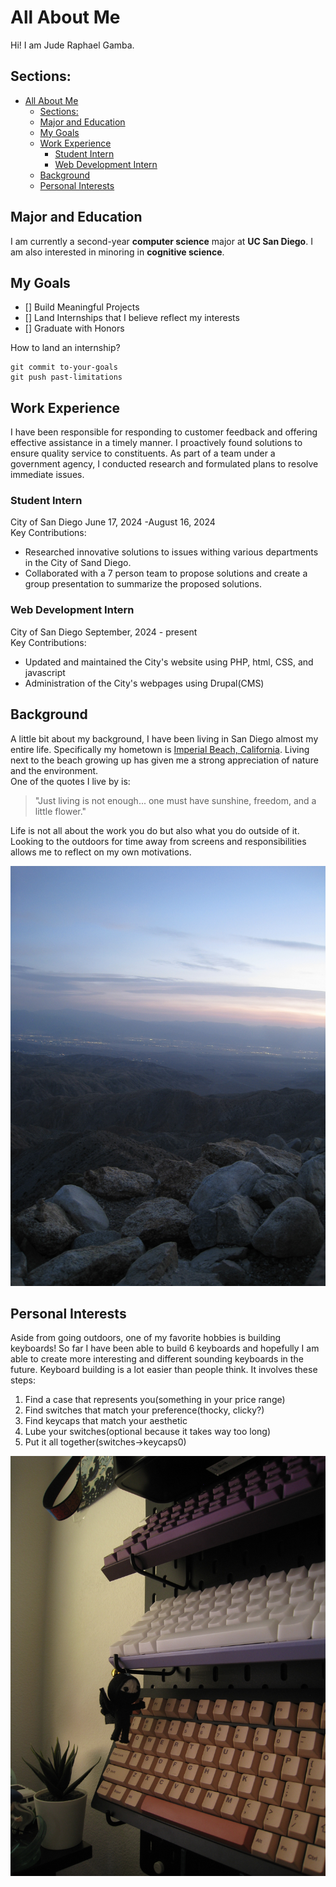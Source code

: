 # All About Me
Hi! I am Jude Raphael Gamba.

## Sections:
- [All About Me](#all-about-me)
  - [Sections:](#sections)
  - [Major and Education](#major-and-education)
  - [My Goals](#my-goals)
  - [Work Experience](#work-experience)
    - [Student Intern](#student-intern)
    - [Web Development Intern](#web-development-intern)
  - [Background](#background)
  - [Personal Interests](#personal-interests)

## Major and Education
I am currently a second-year **computer science** major at **UC San Diego**. I am also interested in minoring in **cognitive science**.

## My Goals
- [] Build Meaningful Projects
- [] Land Internships that I believe reflect my interests
- [] Graduate with Honors

How to land an internship?
```
git commit to-your-goals
git push past-limitations
```

## Work Experience
I have been responsible for responding to customer feedback and offering effective assistance in a timely manner. I proactively found solutions to ensure quality service to constituents. As part of a team under a government agency, I conducted research and formulated plans to resolve immediate issues.

### Student Intern
City of San Diego
June 17, 2024 -August 16, 2024
<br/>
Key Contributions:
- Researched innovative solutions to issues withing various departments in the City of Sand Diego.
- Collaborated with a 7 person team to propose solutions and create a group presentation to summarize the proposed solutions.

### Web Development Intern
City of San Diego
September, 2024 - present
<br/>
Key Contributions:
- Updated and maintained the City's website using PHP, html, CSS, and javascript
- Administration of the City's webpages using Drupal(CMS)

## Background
A little bit about my background, I have been living in San Diego almost my entire life. Specifically my hometown is [Imperial Beach, California](https://g.co/kgs/Fm2hRgA). Living next to the beach growing up has given me a strong appreciation of nature and the environment.  
One of the quotes I live by is:
> "Just living is not enough... one must have sunshine, freedom, and a little flower." 

Life is not all about the work you do but also what you do outside of it. Looking to the outdoors for time away from screens and responsibilities allows me to reflect on my own motivations.
<!-- insert images of recent travels-->
![image of joshua tree national park at night](IMG_3332.JPG)

## Personal Interests
Aside from going outdoors, one of my favorite hobbies is building keyboards! So far I have been able to build 6 keyboards and hopefully I am able to create more interesting and different sounding keyboards in the future. Keyboard building is a lot easier than people think. It involves these steps:
1. Find a case that represents you(something in your price range)
2. Find switches that match your preference(thocky, clicky?)
3. Find keycaps that match your aesthetic
4. Lube your switches(optional because it takes way too long)
5. Put it all together(switches->keycaps0)
<!-- insert images here for keyboard builds-->
![image of keyboards](IMG_2936.JPG)



